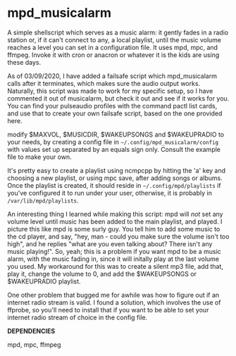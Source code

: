 # mpd_musicalarm
A simple shellscript which serves as a music alarm: it gently fades in a radio station or, if it can't connect to any, a local playlist, until the music volume reaches a level you can set in a configuration file. It uses mpd, mpc, and ffmpeg. Invoke it with cron or anacron or whatever it is the kids are using these days.

As of 03/09/2020, I have added a failsafe script which mpd_musicalarm calls after it terminates, which makes sure the audio output works. Naturally, this script was made to work for my specific setup, so I have commented it out of musicalarm, but check it out and see if it works for you. You can find your pulseaudio profiles with the command pactl list cards, and use that to create your own failsafe script, based on the one provided here.

modify $MAXVOL, $MUSICDIR, $WAKEUPSONGS and $WAKEUPRADIO to your needs, by creating a config file in `~/.config/mpd_musicalarm/config` with values set up separated by an equals sign only. Consult the example file to make your own.

It's pretty easy to create a playlist using ncmpcpp by hitting the 'a' key and choosing a new playlist, or using mpc save, after adding songs or albums. Once the playlist is created, it should reside in `~/.config/mpd/playlists` if you've configured it to run under your user, otherwise, it is probably in `/var/lib/mpd/playlists`. 

An interesting thing I learned while making this script: mpd will *not* set any volume level until music has been added to the main playlist, and played. I picture this like mpd is some surly guy. You tell him to add some music to the cd player, and say, "hey, man - could you make sure the volume isn't too high", and he replies "what are you even talking about? There isn't any music playing!". So, yeah; this is a problem if you want mpd to be a music alarm, with the music fading in, since it will initally play at the last volume you used. My workaround for this was to create a silent mp3 file, add that, play it, change the volume to 0, and add the $WAKEUPSONGS or $WAKEUPRADIO playlist.

One other problem that bugged me for awhile was how to figure out if an internet radio stream is valid. I found a solution, which involves the use of ffprobe, so you'll need to install that if you want to be able to set your internet radio stream of choice in the config file.

**DEPENDENCIES**

mpd, mpc, ffmpeg
